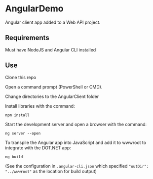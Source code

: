 

# AngularDemo

Angular client app added to a Web API project.

## Requirements

Must have NodeJS and Angular CLI installed

## Use

Clone this repo

Open a command prompt (PowerShell or CMD).

Change directories to the AngularClient folder

Install libraries with the command:

    npm install

Start the development server and open a browser with the command:

    ng server --open

To transpile the Angular app into JavaScript and add it to wwwroot to integrate with the DOT.NET app:

    ng build
    
(See the configuration in `.angular-cli.json` which specified `"outDir": "../wwwroot"` as the location for build output)
